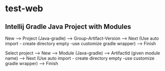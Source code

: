 # test-web

## Intellij Gradle Java Project with Modules
New --> Project (Java-gradle) --> Group-Artifact-Version --> Next (Use auto import - create directory empty -use customize gradle wrapper) --> Finish

Select project --> New --> Module (Java-gradle) --> ArtifactId (given module name) --> Next (Use auto import - create directory empty -use customize gradle wrapper) --> Finish
